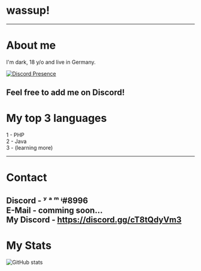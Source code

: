 # wassup!
---
# About me
I'm dark, 18 y/o and live in Germany. <br />

[![Discord Presence](https://lanyard.cnrad.dev/api/626101220116791296
                            )]([https://discord.com/users/626101220116791296)

Feel free to add me on Discord!
---
# My top 3 languages
1 - PHP<br />
2 - Java<br />
3 - (learning more)<br />

---
# Contact
Discord - ʸ  ᵃ  ᵐ  ᶤ#8996<br />
E-Mail - comming soon...<br />
My Discord - https://discord.gg/cT8tQdyVm3
---
# My Stats
![GitHub stats](https://github-readme-stats.vercel.app/api?username=darkvirus66627&show_icons=true&theme=tokyonight)
